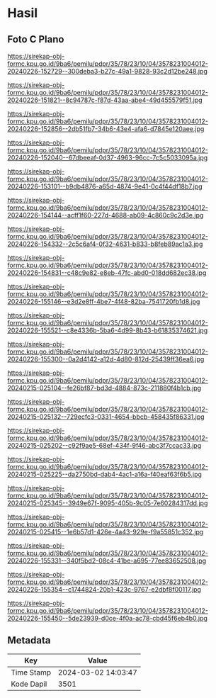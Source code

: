 # Hasil

## Foto C Plano

https://sirekap-obj-formc.kpu.go.id/9ba6/pemilu/pdpr/35/78/23/10/04/3578231004012-20240226-152729--300deba3-b27c-49a1-9828-93c2d12be248.jpg

https://sirekap-obj-formc.kpu.go.id/9ba6/pemilu/pdpr/35/78/23/10/04/3578231004012-20240226-151821--8c94787c-f87d-43aa-abe4-49d455579f51.jpg

https://sirekap-obj-formc.kpu.go.id/9ba6/pemilu/pdpr/35/78/23/10/04/3578231004012-20240226-152856--2db51fb7-34b6-43e4-afa6-d7845e120aee.jpg

https://sirekap-obj-formc.kpu.go.id/9ba6/pemilu/pdpr/35/78/23/10/04/3578231004012-20240226-152040--67dbeeaf-0d37-4963-96cc-7c5c5033095a.jpg

https://sirekap-obj-formc.kpu.go.id/9ba6/pemilu/pdpr/35/78/23/10/04/3578231004012-20240226-153101--b9db4876-a65d-4874-9e41-0c4f44df18b7.jpg

https://sirekap-obj-formc.kpu.go.id/9ba6/pemilu/pdpr/35/78/23/10/04/3578231004012-20240226-154144--acff1f60-227d-4688-ab09-4c860c9c2d3e.jpg

https://sirekap-obj-formc.kpu.go.id/9ba6/pemilu/pdpr/35/78/23/10/04/3578231004012-20240226-154332--2c5c6af4-0f32-4631-b833-b8feb89ac1a3.jpg

https://sirekap-obj-formc.kpu.go.id/9ba6/pemilu/pdpr/35/78/23/10/04/3578231004012-20240226-154831--c48c9e82-e8eb-47fc-abd0-018dd682ec38.jpg

https://sirekap-obj-formc.kpu.go.id/9ba6/pemilu/pdpr/35/78/23/10/04/3578231004012-20240226-155146--e3d2e8ff-4be7-4f48-82ba-7541720fb1d8.jpg

https://sirekap-obj-formc.kpu.go.id/9ba6/pemilu/pdpr/35/78/23/10/04/3578231004012-20240226-155521--c8e4336b-5ba6-4d99-8b43-b61835374621.jpg

https://sirekap-obj-formc.kpu.go.id/9ba6/pemilu/pdpr/35/78/23/10/04/3578231004012-20240226-155300--0a2d4142-a12d-4d80-812d-25439ff36ea6.jpg

https://sirekap-obj-formc.kpu.go.id/9ba6/pemilu/pdpr/35/78/23/10/04/3578231004012-20240215-025104--fe26bf87-bd3d-4884-873c-211880f4b1cb.jpg

https://sirekap-obj-formc.kpu.go.id/9ba6/pemilu/pdpr/35/78/23/10/04/3578231004012-20240215-025132--729ecfc3-0331-4654-bbcb-458435f86331.jpg

https://sirekap-obj-formc.kpu.go.id/9ba6/pemilu/pdpr/35/78/23/10/04/3578231004012-20240215-025202--c92f9ae5-68ef-434f-9f46-abc3f7ccac33.jpg

https://sirekap-obj-formc.kpu.go.id/9ba6/pemilu/pdpr/35/78/23/10/04/3578231004012-20240215-025225--da2750bd-dab4-4ac1-a16a-f40eaf63f6b5.jpg

https://sirekap-obj-formc.kpu.go.id/9ba6/pemilu/pdpr/35/78/23/10/04/3578231004012-20240215-025345--3949e67f-9095-405b-9c05-7e60284317dd.jpg

https://sirekap-obj-formc.kpu.go.id/9ba6/pemilu/pdpr/35/78/23/10/04/3578231004012-20240215-025415--1e6b57d1-426e-4a43-929e-f9a55851c352.jpg

https://sirekap-obj-formc.kpu.go.id/9ba6/pemilu/pdpr/35/78/23/10/04/3578231004012-20240226-155331--340f5bd2-08c4-41be-a695-77ee83652508.jpg

https://sirekap-obj-formc.kpu.go.id/9ba6/pemilu/pdpr/35/78/23/10/04/3578231004012-20240226-155354--c1744824-20b1-423c-9767-e2dbf8f00117.jpg

https://sirekap-obj-formc.kpu.go.id/9ba6/pemilu/pdpr/35/78/23/10/04/3578231004012-20240226-155450--5de23939-d0ce-4f0a-ac78-cbd45f6eb4b0.jpg


## Metadata

| Key        | Value               |
| ---------- | ------------------- |
| Time Stamp | 2024-03-02 14:03:47 |
| Kode Dapil | 3501                |




